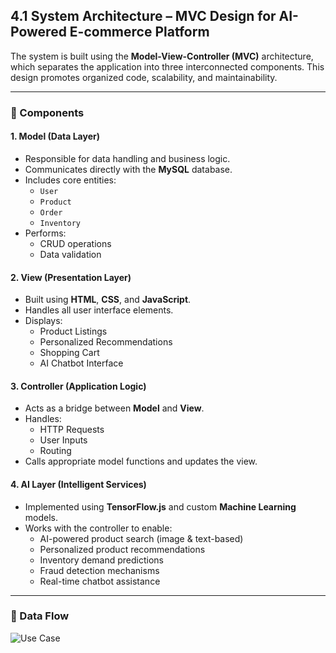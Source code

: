 ## 4.1 System Architecture – MVC Design for AI-Powered E-commerce Platform

The system is built using the **Model-View-Controller (MVC)** architecture, which separates the application into three interconnected components. This design promotes organized code, scalability, and maintainability.

---

### 🧱 Components

#### 1. Model (Data Layer)
- Responsible for data handling and business logic.
- Communicates directly with the **MySQL** database.
- Includes core entities:
  - `User`
  - `Product`
  - `Order`
  - `Inventory`
- Performs:
  - CRUD operations
  - Data validation

#### 2. View (Presentation Layer)
- Built using **HTML**, **CSS**, and **JavaScript**.
- Handles all user interface elements.
- Displays:
  - Product Listings
  - Personalized Recommendations
  - Shopping Cart
  - AI Chatbot Interface

#### 3. Controller (Application Logic)
- Acts as a bridge between **Model** and **View**.
- Handles:
  - HTTP Requests
  - User Inputs
  - Routing
- Calls appropriate model functions and updates the view.

#### 4. AI Layer (Intelligent Services)
- Implemented using **TensorFlow.js** and custom **Machine Learning** models.
- Works with the controller to enable:
  - AI-powered product search (image & text-based)
  - Personalized product recommendations
  - Inventory demand predictions
  - Fraud detection mechanisms
  - Real-time chatbot assistance

---

### 🔁 Data Flow
![Use Case](https://raw.githubusercontent.com/username/repository/branch/path/to/image.png)


